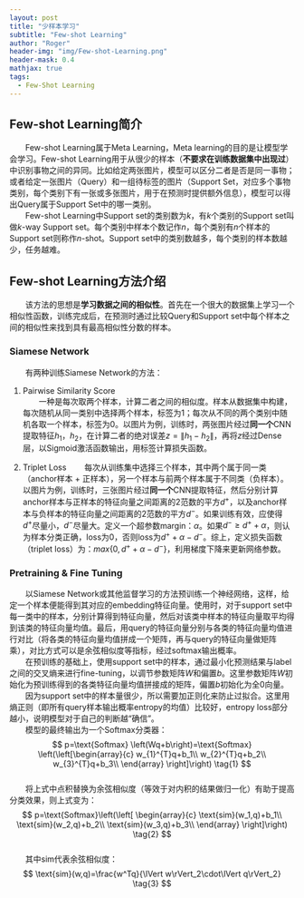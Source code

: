 ```yaml
---
layout: post
title: "少样本学习"
subtitle: "Few-shot Learning"
author: "Roger"
header-img: "img/Few-shot-Learning.png"
header-mask: 0.4
mathjax: true
tags:
  - Few-Shot Learning
---
```


## Few-shot Learning简介
&emsp;&emsp;Few-shot Learning属于Meta Learning，Meta learning的目的是让模型学会学习。Few-shot Learning用于从很少的样本（**不要求在训练数据集中出现过**）中识别事物之间的异同。比如给定两张图片，模型可以区分二者是否是同一事物；或者给定一张图片（Query）和一组待标签的图片（Support Set，对应多个事物类别，每个类别下有一张或多张图片，用于在预测时提供额外信息），模型可以得出Query属于Support Set中的哪一类别。  
&emsp;&emsp;Few-shot Learning中Support set的类别数为$k$，有$k$个类别的Support set叫做$k$-way Support set。每个类别中样本个数记作$n$，每个类别有$n$个样本的Support set则称作$n$-shot。Support set中的类别数越多，每个类别的样本数越少，任务越难。  
## Few-shot Learning方法介绍
&emsp;&emsp;该方法的思想是**学习数据之间的相似性**。首先在一个很大的数据集上学习一个相似性函数，训练完成后，在预测时通过比较Query和Support set中每个样本之间的相似性来找到具有最高相似性分数的样本。
### Siamese Network
&emsp;&emsp;有两种训练Siamese Network的方法：
1. Pairwise Similarity Score  
  &emsp;&emsp;一种是每次取两个样本，计算二者之间的相似度。样本从数据集中构建，每次随机从同一类别中选择两个样本，标签为1；每次从不同的两个类别中随机各取一个样本，标签为0。以图片为例，训练时，两张图片经过**同一个**CNN提取特征$h_1$，$h_2$，在计算二者的绝对误差$z=\|h_1-h_2\|$，再将$z$经过Dense层，以Sigmoid激活函数输出，用标签计算损失函数。  

2. Triplet Loss
  &emsp;&emsp;每次从训练集中选择三个样本，其中两个属于同一类（anchor样本 + 正样本），另一个样本与前两个样本属于不同类（负样本）。以图片为例，训练时，三张图片经过**同一个**CNN提取特征，然后分别计算anchor样本与正样本的特征向量之间距离的2范数的平方$d^+$，以及anchor样本与负样本的特征向量之间距离的2范数的平方$d^-$。如果训练有效，应使得$d^+$尽量小，$d^-$尽量大。定义一个超参数margin：$\alpha$。如果$d^-\ge d^++\alpha$，则认为样本分类正确，loss为0，否则loss为$d^++\alpha-d^-$。综上，定义损失函数（triplet loss）为：$max\lbrace0,d^++\alpha-d^-\rbrace$，利用梯度下降来更新网络参数。

### Pretraining & Fine Tuning  
  &emsp;&emsp;以Siamese Network或其他监督学习的方法预训练一个神经网络，这样，给定一个样本便能得到其对应的embedding特征向量。使用时，对于support set中每一类中的样本，分别计算得到特征向量，然后对该类中样本的特征向量取平均得到该类的特征向量均值。最后，用query的特征向量分别与各类的特征向量均值进行对比（将各类的特征向量均值拼成一个矩阵，再与query的特征向量做矩阵乘），对比方式可以是余弦相似度等指标，经过softmax输出概率。  
  &emsp;&emsp;在预训练的基础上，使用support set中的样本，通过最小化预测结果与label之间的交叉熵来进行fine-tuning，以调节参数矩阵$W$和偏置$b$。这里参数矩阵$W$初始化为预训练得到的各类特征向量均值拼接成的矩阵，偏置$b$初始化为全0向量。  
  &emsp;&emsp;因为support set中的样本量很少，所以需要加正则化来防止过拟合。这里用熵正则（即所有query样本输出概率entropy的均值）比较好，entropy loss部分越小，说明模型对于自己的判断越“确信”。  
  &emsp;&emsp;模型的最终输出为一个Softmax分类器：  
  $$
  p=\text{Softmax} \left(Wq+b\right)=\text{Softmax} \left(\left[\begin{array}{c}
  w_{1}^{T}q+b_1\\
  w_{2}^{T}q+b_2\\
  w_{3}^{T}q+b_3\\
  \end{array} \right]\right) \tag{1}
  $$  
  &emsp;&emsp;将上式中点积替换为余弦相似度（等效于对内积的结果做归一化）有助于提高分类效果，则上式变为：  
  $$
  p=\text{Softmax}\left(\left[
    \begin{array}{c}
    \text{sim}(w_1,q)+b_1\\
    \text{sim}(w_2,q)+b_2\\
    \text{sim}(w_3,q)+b_3\\
    \end{array}
    \right]\right) \tag{2}
  $$  
  &emsp;&emsp;其中$\text{sim}$代表余弦相似度：  
  $$
  \text{sim}(w,q)=\frac{w^Tq}{\lVert w\rVert_2\cdot\lVert q\rVert_2} \tag{3}
  $$






